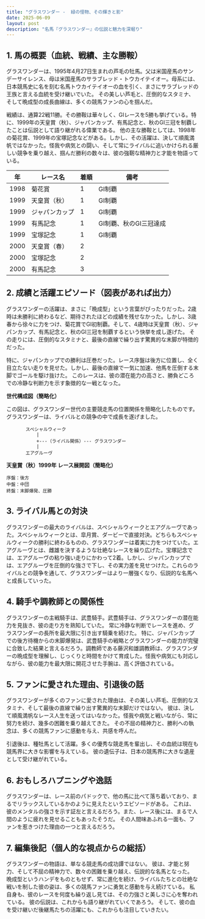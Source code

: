 ```yaml
---
title: "グラスワンダー -  緑の怪物、その輝きと影"
date: 2025-06-09
layout: post
description: "名馬『グラスワンダー』の伝説と魅力を深堀り"
---
```


## 1. 馬の概要（血統、戦績、主な勝鞍）

グラスワンダーは、1995年4月27日生まれの芦毛の牡馬。父は米国産馬のサンデーサイレンス、母は米国産馬のサラブレッド・トウカイテイオー。母系には、日本競馬史に名を刻む名馬トウカイテイオーの血を引く、まさにサラブレッドの王族と言える血統を受け継いでいた。  その美しい芦毛と、圧倒的なスタミナ、そして晩成型の成長曲線は、多くの競馬ファンの心を掴んだ。

戦績は、通算22戦11勝。その勝鞍は華々しく、GIレースを5勝も挙げている。特に、1999年の天皇賞（秋）、ジャパンカップ、有馬記念と、秋のGI三冠を制覇したことは伝説として語り継がれる偉業である。  他の主な勝鞍としては、1998年の菊花賞、1999年の宝塚記念などがある。しかし、その活躍は、決して順風満帆ではなかった。怪我や病気との闘い、そして常にライバルに追いかけられる厳しい競争を乗り越え、掴んだ勝利の数々は、彼の強靭な精神力と才能を物語っている。

| 年 | レース名             | 着順 | 備考                                      |
|---|----------------------|-----|-------------------------------------------|
| 1998 | 菊花賞               | 1   | GI制覇                                    |
| 1999 | 天皇賞（秋）         | 1   | GI制覇                                    |
| 1999 | ジャパンカップ       | 1   | GI制覇                                    |
| 1999 | 有馬記念             | 1   | GI制覇、秋のGI三冠達成                    |
| 1999 | 宝塚記念             | 1   | GI制覇                                    |
| 2000 | 天皇賞（春）         | 2   |  |
| 2000 | 宝塚記念             | 2   |  |
| 2000 | 有馬記念             | 3   |  |


## 2. 成績と活躍エピソード（図表があれば出力）

グラスワンダーの活躍は、まさに「晩成型」という言葉がぴったりだった。2歳時は未勝利に終わるなど、期待されたほどの成績を残せなかった。しかし、3歳春から徐々に力をつけ、菊花賞でGI初制覇。そして、4歳時は天皇賞（秋）、ジャパンカップ、有馬記念と、秋のGI三冠を制覇するという快挙を成し遂げた。  その走りには、圧倒的なスタミナと、最後の直線で繰り出す驚異的な末脚が特徴的だった。

特に、ジャパンカップでの勝利は圧巻だった。レース序盤は後方に位置し、全く目立たない走りを見せた。しかし、最後の直線で一気に加速、他馬を圧倒する末脚でゴールを駆け抜けた。  このレースは、彼の潜在能力の高さと、勝負どころでの冷静な判断力を示す象徴的な一戦となった。

**世代構成図（簡略化）**

この図は、グラスワンダー世代の主要競走馬の位置関係を簡略化したものです。グラスワンダーは、ライバルとの競争の中で成長を遂げました。


```
       スペシャルウィーク
           |
           +---（ライバル関係）--- グラスワンダー
           |
       エアグルーヴ
```

**天皇賞（秋）1999年 レース展開図（簡略化）**

```
序盤：後方
中盤：中団
終盤：末脚爆発、圧勝
```


## 3. ライバル馬との対決

グラスワンダーの最大のライバルは、スペシャルウィークとエアグルーヴであった。スペシャルウィークとは、皐月賞、ダービーで直接対決。どちらもスペシャルウィークの勝利に終わるものの、グラスワンダーは着実に力をつけていた。エアグルーヴとは、雌雄を決するような壮絶なレースを繰り広げた。宝塚記念では、エアグルーヴの粘り強い走りにかわって2着。しかし、ジャパンカップでは、エアグルーヴを圧倒的な強さで下し、その実力差を見せつけた。これらのライバルとの競争を通して、グラスワンダーはより一層強くなり、伝説的な名馬へと成長していった。


## 4. 騎手や調教師との関係性

グラスワンダーの主戦騎手は、武豊騎手。武豊騎手は、グラスワンダーの潜在能力を見抜き、彼の走り方を熟知していた。  常に冷静な判断でレースを進め、グラスワンダーの長所を最大限に引き出す騎乗を続けた。  特に、ジャパンカップでの後方待機からの末脚爆発は、武豊騎手の戦略とグラスワンダーの能力が完璧に合致した結果と言えるだろう。調教師である藤沢和雄調教師は、グラスワンダーの晩成型を理解し、じっくりと時間をかけて育成した。怪我や病気にも対応しながら、彼の能力を最大限に開花させた手腕は、高く評価されている。


## 5. ファンに愛された理由、引退後の話

グラスワンダーが多くのファンに愛された理由は、その美しい芦毛、圧倒的なスタミナ、そして最後の直線で繰り出す驚異的な末脚だけではない。  彼は、決して順風満帆なレース人生を送ってはいなかった。怪我や病気と戦いながら、常に努力を続け、幾多の困難を乗り越えてきた。  その不屈の精神力と、勝利への執念は、多くの競馬ファンに感動を与え、共感を呼んだ。

引退後は、種牡馬として活躍。多くの優秀な競走馬を輩出し、その血統は現在も競馬界に大きな影響を与えている。  彼の遺伝子は、日本の競馬界に大きな遺産として受け継がれている。


## 6. おもしろハプニングや逸話

グラスワンダーは、レース前のパドックで、他の馬に比べて落ち着いており、まるでリラックスしているかのように見えたというエピソードがある。  これは、彼のメンタルの強さを示す証左と言えるだろう。また、レース後には、まるで人間のように疲れを見せることもあったそうだ。  その人間味あふれる一面も、ファンを惹きつけた理由の一つと言えるだろう。


## 7. 編集後記（個人的な視点からの総括）

グラスワンダーの物語は、単なる競走馬の成功譚ではない。  彼は、才能と努力、そして不屈の精神力で、数々の困難を乗り越え、伝説的な名馬となった。  晩成型というハンデをものともせず、常に進化を続け、ライバルたちとの壮絶な戦いを制した彼の姿は、多くの競馬ファンに勇気と感動を与え続けている。  私自身も、彼のレースを何度も繰り返し見ては、その力強さと美しさに心を奪われている。  彼の伝説は、これからも語り継がれていくであろう。  そして、彼の血を受け継いだ後継馬たちの活躍にも、これからも注目していきたい。
